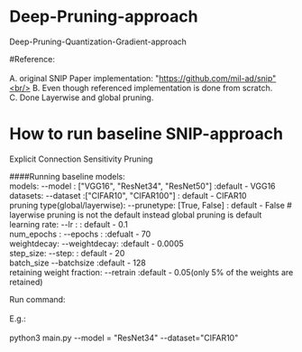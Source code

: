 # Deep-Pruning-approach
Deep-Pruning-Quantization-Gradient-approach<br/> 

#Reference:<br/>  
A. original SNIP Paper implementation: "https://github.com/mil-ad/snip"<br/> 
B. Even though referenced implementation is done from scratch.<br/> 
C. Done Layerwise and global pruning.<br/>


# How to run baseline SNIP-approach
Explicit Connection Sensitivity Pruning<br/> 



####Running baseline models:<br/> 
models:                         --model : ["VGG16", "ResNet34", "ResNet50"] :default - VGG16 <br/> 
datasets:                     --dataset :["CIFAR10", "CIFAR100"] : default - CIFAR10<br/> 
pruning type(global/layerwise): --prunetype: [True, False]  : default - False # layerwise pruning is not the default instead global pruning is default<br/> 
learning rate:                   --lr    :                   : default - 0.1<br/> 
num_epochs :                    --epochs :                    :defualt - 70<br/> 
weightdecay:                    --weightdecay:                :default - 0.0005<br/> 
step_size:                      --step:                       : default - 20<br/> 
batch_size                      --batchsize                   :default - 128<br/> 
retaining weight fraction:      --retrain                     :default - 0.05(only 5% of the weights are retained)<br/> 

Run command:<br/>   
E.g.:<br/>   
python3 main.py --model = "ResNet34" --dataset="CIFAR10"<br/> 

